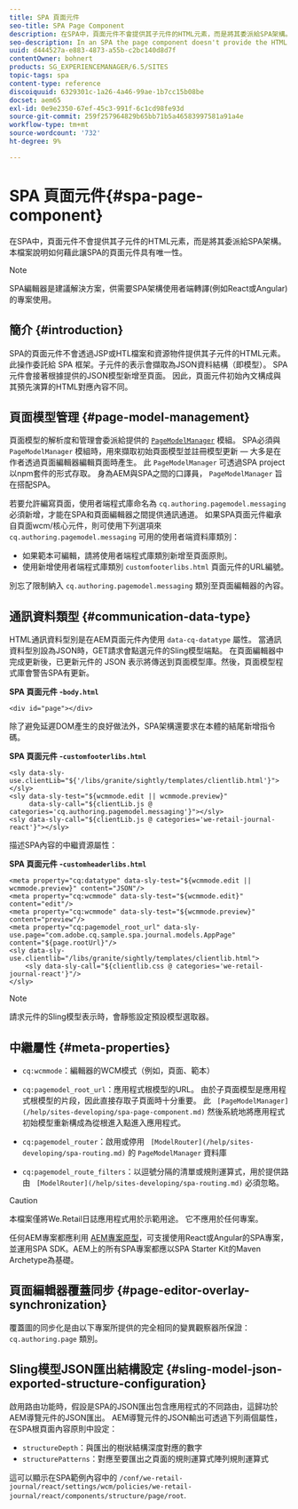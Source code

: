 ```yaml
---
title: SPA 頁面元件
seo-title: SPA Page Component
description: 在SPA中，頁面元件不會提供其子元件的HTML元素，而是將其委派給SPA架構。 本檔案說明如何藉此讓SPA的頁面元件具有唯一性。
seo-description: In an SPA the page component doesn't provide the HTML elements of its child components, but instead delegates this to the SPA framework. This document explains how this makes the page component of an SPA unique.
uuid: d444527a-e883-4873-a55b-c2bc140d8d7f
contentOwner: bohnert
products: SG_EXPERIENCEMANAGER/6.5/SITES
topic-tags: spa
content-type: reference
discoiquuid: 6329301c-1a26-4a46-99ae-1b7cc15b08be
docset: aem65
exl-id: 0e9e2350-67ef-45c3-991f-6c1cd98fe93d
source-git-commit: 259f257964829b65bb71b5a46583997581a91a4e
workflow-type: tm+mt
source-wordcount: '732'
ht-degree: 9%

---
```


# SPA 頁面元件{#spa-page-component}

在SPA中，頁面元件不會提供其子元件的HTML元素，而是將其委派給SPA架構。 本檔案說明如何藉此讓SPA的頁面元件具有唯一性。

>[!NOTE]
>
>SPA編輯器是建議解決方案，供需要SPA架構使用者端轉譯(例如React或Angular)的專案使用。

## 簡介 {#introduction}

SPA的頁面元件不會透過JSP或HTL檔案和資源物件提供其子元件的HTML元素。 此操作委託給 SPA 框架。子元件的表示會擷取為JSON資料結構（即模型）。 SPA元件會接著根據提供的JSON模型新增至頁面。 因此，頁面元件初始內文構成與其預先演算的HTML對應內容不同。

## 頁面模型管理 {#page-model-management}

頁面模型的解析度和管理會委派給提供的 [`PageModelManager`](/help/sites-developing/spa-blueprint.md#pagemodelmanager) 模組。 SPA必須與 `PageModelManager` 模組時，用來擷取初始頁面模型並註冊模型更新 — 大多是在作者透過頁面編輯器編輯頁面時產生。 此 `PageModelManager` 可透過SPA project以npm套件的形式存取。 身為AEM與SPA之間的口譯員， `PageModelManager` 旨在搭配SPA。

若要允許編寫頁面，使用者端程式庫命名為 `cq.authoring.pagemodel.messaging` 必須新增，才能在SPA和頁面編輯器之間提供通訊通道。 如果SPA頁面元件繼承自頁面wcm/核心元件，則可使用下列選項來 `cq.authoring.pagemodel.messaging` 可用的使用者端資料庫類別：

* 如果範本可編輯，請將使用者端程式庫類別新增至頁面原則。
* 使用新增使用者端程式庫類別 `customfooterlibs.html` 頁面元件的URL編號。

別忘了限制納入 `cq.authoring.pagemodel.messaging` 類別至頁面編輯器的內容。

## 通訊資料類型 {#communication-data-type}

HTML通訊資料型別是在AEM頁面元件內使用 `data-cq-datatype` 屬性。 當通訊資料型別設為JSON時，GET請求會點選元件的Sling模型端點。 在頁面編輯器中完成更新後，已更新元件的 JSON 表示將傳送到頁面模型庫。然後，頁面模型程式庫會警告SPA有更新。

**SPA 頁面元件 -`body.html`**

```
<div id="page"></div>
```

除了避免延遲DOM產生的良好做法外，SPA架構還要求在本體的結尾新增指令碼。

**SPA 頁面元件 -`customfooterlibs.html`**

```
<sly data-sly-use.clientLib="${'/libs/granite/sightly/templates/clientlib.html'}"></sly>
<sly data-sly-test="${wcmmode.edit || wcmmode.preview}"
     data-sly-call="${clientLib.js @ categories='cq.authoring.pagemodel.messaging'}"></sly>
<sly data-sly-call="${clientLib.js @ categories='we-retail-journal-react'}"></sly>
```

描述SPA內容的中繼資源屬性：

**SPA 頁面元件 -`customheaderlibs.html`**

```
<meta property="cq:datatype" data-sly-test="${wcmmode.edit || wcmmode.preview}" content="JSON"/>
<meta property="cq:wcmmode" data-sly-test="${wcmmode.edit}" content="edit"/>
<meta property="cq:wcmmode" data-sly-test="${wcmmode.preview}" content="preview"/>
<meta property="cq:pagemodel_root_url" data-sly-use.page="com.adobe.cq.sample.spa.journal.models.AppPage" content="${page.rootUrl}"/>
<sly data-sly-use.clientlib="/libs/granite/sightly/templates/clientlib.html">
    <sly data-sly-call="${clientlib.css @ categories='we-retail-journal-react'}"/>
</sly>
```

>[!NOTE]
>
>請求元件的Sling模型表示時，會靜態設定預設模型選取器。

## 中繼屬性 {#meta-properties}

* `cq:wcmmode`：編輯器的WCM模式（例如，頁面、範本）
* `cq:pagemodel_root_url`：應用程式根模型的URL。 由於子頁面模型是應用程式根模型的片段，因此直接存取子頁面時十分重要。 此 ` [PageModelManager](/help/sites-developing/spa-page-component.md)` 然後系統地將應用程式初始模型重新構成為從根進入點進入應用程式。

* `cq:pagemodel_router`：啟用或停用 ` [ModelRouter](/help/sites-developing/spa-routing.md)` 的 `PageModelManager` 資料庫

* `cq:pagemodel_route_filters`：以逗號分隔的清單或規則運算式，用於提供路由 ` [ModelRouter](/help/sites-developing/spa-routing.md)` 必須忽略。

>[!CAUTION]
>
>本檔案僅將We.Retail日誌應用程式用於示範用途。 它不應用於任何專案。
>
>任何AEM專案都應利用 [AEM專案原型](https://experienceleague.adobe.com/docs/experience-manager-core-components/using/developing/archetype/overview.html)，可支援使用React或Angular的SPA專案，並運用SPA SDK。AEM上的所有SPA專案都應以SPA Starter Kit的Maven Archetype為基礎。

## 頁面編輯器覆蓋同步 {#page-editor-overlay-synchronization}

覆蓋圖的同步化是由以下專案所提供的完全相同的變異觀察器所保證： `cq.authoring.page` 類別。

## Sling模型JSON匯出結構設定 {#sling-model-json-exported-structure-configuration}

啟用路由功能時，假設是SPA的JSON匯出包含應用程式的不同路由，這歸功於AEM導覽元件的JSON匯出。 AEM導覽元件的JSON輸出可透過下列兩個屬性，在SPA根頁面內容原則中設定：

* `structureDepth`：與匯出的樹狀結構深度對應的數字
* `structurePatterns`：對應至要匯出之頁面的規則運算式陣列規則運算式

這可以顯示在SPA範例內容中的 `/conf/we-retail-journal/react/settings/wcm/policies/we-retail-journal/react/components/structure/page/root`.
